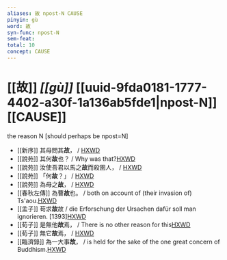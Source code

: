 ```yaml
---
aliases: 故 npost-N CAUSE
pinyin: gù
word: 故
syn-func: npost-N
sem-feat: 
total: 10
concept: CAUSE 
---
```

# [[故]] *[[gù]]*  [[uuid-9fda0181-1777-4402-a30f-1a136ab5fde1|npost-N]] [[CAUSE]]
the reason N [should perhaps be npost=N]
 - [[新序]] 其母問其**故**，
                     / [HXWD](https://hxwd.org/textview.html?location=CH1a0906_CHANT_001-2a.8)
 - [[說苑]] 其何**故**也？ / Why was that?[HXWD](https://hxwd.org/textview.html?location=CH1a0907_CHANT_001-13a.15)
 - [[說苑]] 汝使吾君以馬之**故**而殺圉人，
                     / [HXWD](https://hxwd.org/textview.html?location=CH1a0907_CHANT_009-16a.15)
 - [[說苑]] 「何**故**？」 / [HXWD](https://hxwd.org/textview.html?location=CH1a0907_CHANT_016-66a.12)
 - [[說苑]] 為母之**故**， / [HXWD](https://hxwd.org/textview.html?location=CH1a0907_CHANT_017-4a.11)
 - [[春秋左傳]] 為曹**故**也。 / both on account of (their invasion of) Ts'aou.[HXWD](https://hxwd.org/textview.html?location=KR1e0001_tls_009-406a.1)
 - [[孟子]] 苟求**故**故 / die Erforschung der Ursachen dafür soll man ignorieren. [1393][HXWD](https://hxwd.org/textview.html?location=KR1h0001_tls_008-31a.18)
 - [[荀子]] 是無他**故**焉，
                     / There is no other reason for this[HXWD](https://hxwd.org/textview.html?location=KR3a0002_tls_002-8a.44)
 - [[荀子]] 無它**故**焉，
                     / [HXWD](https://hxwd.org/textview.html?location=KR3a0002_tls_009-18a.30)
 - [[臨濟錄]] 為一大事**故**， / is held for the sake of the one great concern of Buddhism.[HXWD](https://hxwd.org/textview.html?location=KR6q0053_T_001-0496b.78)